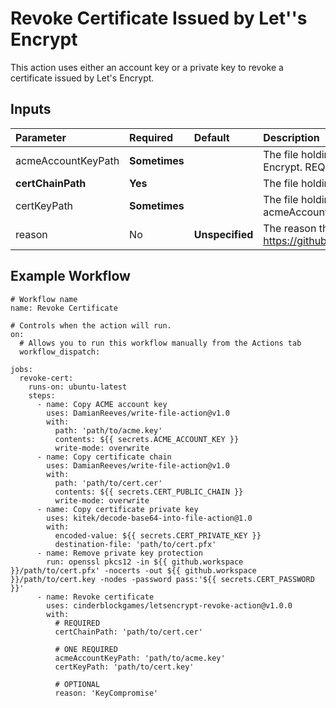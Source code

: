 # Revoke Certificate Issued by Let''s Encrypt
This action uses either an account key or a private key to revoke a certificate issued by Let's Encrypt.

## Inputs
| Parameter          | Required      | Default         | Description                                                                                                                                             |
| :---               | :---          | :---            | :---                                                                                                                                                    |
| acmeAccountKeyPath | **Sometimes** |                 | The file holding the key associated with the account to use when communicating with Let's Encrypt.  REQUIRED if certKeyPath is not provided.            |
| **certChainPath**  | **Yes**       |                 | The file holding the certificate to be revoked (and its chain).                                                                                         |
| certKeyPath        | **Sometimes** |                 | The file holding the plaintext private key for the certificate being revoked.  REQUIRED if acmeAccountKeyPath is not provided.                          |
| reason             | No            | **Unspecified** | The reason the certificate is being revoked.  See options at https://github.com/fszlin/certes/blob/master/src/Certes/Acme/Resource/RevocationReason.cs. |

## Example Workflow
```
# Workflow name
name: Revoke Certificate

# Controls when the action will run.
on:
  # Allows you to run this workflow manually from the Actions tab
  workflow_dispatch:

jobs:
  revoke-cert:
    runs-on: ubuntu-latest
    steps:
      - name: Copy ACME account key
        uses: DamianReeves/write-file-action@v1.0
        with:
          path: 'path/to/acme.key'
          contents: ${{ secrets.ACME_ACCOUNT_KEY }}
          write-mode: overwrite
      - name: Copy certificate chain
        uses: DamianReeves/write-file-action@v1.0
        with:
          path: 'path/to/cert.cer'
          contents: ${{ secrets.CERT_PUBLIC_CHAIN }}
          write-mode: overwrite
      - name: Copy certificate private key
        uses: kitek/decode-base64-into-file-action@1.0
        with:
          encoded-value: ${{ secrets.CERT_PRIVATE_KEY }}
          destination-file: 'path/to/cert.pfx'
      - name: Remove private key protection
        run: openssl pkcs12 -in ${{ github.workspace }}/path/to/cert.pfx' -nocerts -out ${{ github.workspace }}/path/to/cert.key -nodes -password pass:'${{ secrets.CERT_PASSWORD }}'
      - name: Revoke certificate
        uses: cinderblockgames/letsencrypt-revoke-action@v1.0.0
        with:
          # REQUIRED
          certChainPath: 'path/to/cert.cer'

          # ONE REQUIRED
          acmeAccountKeyPath: 'path/to/acme.key'
          certKeyPath: 'path/to/cert.key'

          # OPTIONAL
          reason: 'KeyCompromise'
```